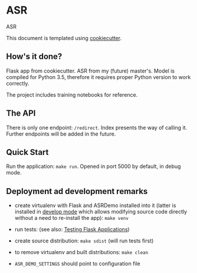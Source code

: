 # ASR

ASR

This document is templated using [cookiecutter](https://github.com/audreyr/cookiecutter).

## How's it done?

Flask app from cookiecutter. ASR from my (future) master's. Model is compiled for Python 3.5, therefore it requires
proper Python version to work correctly.

The project includes training notebooks for reference.

## The API

There is only one endpoint: `/redirect`. Index presents the way of calling it. Further endpoints will be added in the future.

## Quick Start

Run the application: `make run`.
Opened in port 5000 by default, in debug mode.

## Deployment ad development remarks

 - create virtualenv with Flask and ASRDemo installed into it (latter is installed in
   [develop mode](http://setuptools.readthedocs.io/en/latest/setuptools.html#development-mode) which allows
   modifying source code directly without a need to re-install the app): `make venv`

 - run tests:  (see also: [Testing Flask Applications](http://flask.pocoo.org/docs/0.12/testing/))

 - create source distribution: `make sdist` (will run tests first)

 - to remove virtualenv and built distributions: `make clean`

 - `ASR_DEMO_SETTINGS` should point to configuration file